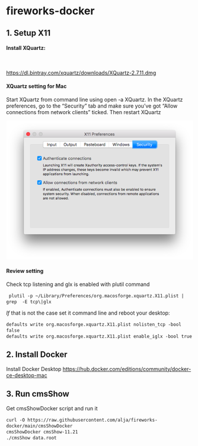 # fireworks-docker

## 1. Setup X11

#### Install XQuartz: 
<br>

https://dl.bintray.com/xquartz/downloads/XQuartz-2.7.11.dmg


#### XQuartz setting for Mac

Start XQuartz from command line using open -a XQuartz. In the XQuartz preferences, go to the “Security” tab and make sure you’ve got “Allow connections from network clients” ticked. Then restart XQuartz

![XQuartzPreferenceSetting](docs/xquartz_preferences.png)

#### Review setting
Check tcp listening and glx is enabled with plutil command
```
 plutil -p ~/Library/Preferences/org.macosforge.xquartz.X11.plist | grep  -E tcp\|glx
```

*If* that is not the case set it command line and reboot your desktop:
```
defaults write org.macosforge.xquartz.X11.plist nolisten_tcp -bool false
defaults write org.macosforge.xquartz.X11.plist enable_iglx -bool true
```
## 2. Install Docker
Install Docker Desktop
https://hub.docker.com/editions/community/docker-ce-desktop-mac

## 3. Run cmsShow 
Get cmsShowDocker script and run it
<br>
```
curl -O https://raw.githubusercontent.com/alja/fireworks-docker/main/cmsShowDocker
cmsShowDocker cmsShow-11.21
./cmsShow data.root
```

